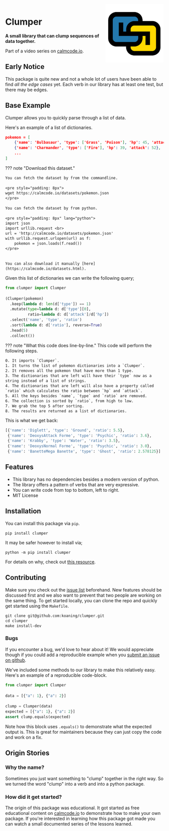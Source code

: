 <img src="logo.png" width=185 height=185 align="right">

# **Clumper**

**A small library that can clump sequences of data together.**

Part of a video series on [calmcode.io](https://calmcode.io).

## Early Notice

This package is quite new and not a whole lot of users have
been able to find *all the edge cases* yet. Each verb in our
library has at least one test, but there may be edges.

## Base Example

Clumper allows you to quickly parse through a list of data.

Here's an example of a list of dictionaries.

```json
pokemon = [
    {'name': 'Bulbasaur', 'type': ['Grass', 'Poison'], 'hp': 45, 'attack': 49},
    {'name': 'Charmander', 'type': ['Fire'], 'hp': 39, 'attack': 52},
    ...
]
```

??? note "Download this dataset."

    You can fetch the dataset by from the commandline.

    <pre style="padding: 8px">
    wget https://calmcode.io/datasets/pokemon.json
    </pre>

    You can fetch the dataset by from python.

    <pre style="padding: 8px" lang="python">
    import json
    import urllib.request <br>
    url = 'http://calmcode.io/datasets/pokemon.json'
    with urllib.request.urlopen(url) as f:
        pokemon = json.loads(f.read())
    </pre>


    You can also download it manually [here](https://calmcode.io/datasets.html).


Given this list of dictionaries we can write the following query;

```python
from clumper import Clumper

(Clumper(pokemon)
  .keep(lambda d: len(d['type']) == 1)
  .mutate(type=lambda d: d['type'][0],
          ratio=lambda d: d['attack']/d['hp'])
  .select('name', 'type', 'ratio')
  .sort(lambda d: d['ratio'], reverse=True)
  .head(5)
  .collect())
```

??? note "What this code does line-by-line."
    This code will perform the following steps.

    0. It imports `Clumper`.
    1. It turns the list of pokemon dictionaries into a `Clumper`.
    2. It removes all the pokemon that have more than 1 type.
    3. The dictionaries that are left will have their `type` now as a string instead of a list of strings.
    4. The dictionaries that are left will also have a property called `ratio` which calculates the ratio between `hp` and `attack`.
    5. All the keys besides `name`, `type` and `ratio` are removed.
    6. The collection is sorted by `ratio`, from high to low.
    7. We grab the top 5 after sorting.
    8. The results are returned as a list of dictionaries.

This is what we get back:

```python
[{'name': 'Diglett', 'type': 'Ground', 'ratio': 5.5},
 {'name': 'DeoxysAttack Forme', 'type': 'Psychic', 'ratio': 3.6},
 {'name': 'Krabby', 'type': 'Water', 'ratio': 3.5},
 {'name': 'DeoxysNormal Forme', 'type': 'Psychic', 'ratio': 3.0},
 {'name': 'BanetteMega Banette', 'type': 'Ghost', 'ratio': 2.578125}]
```

## Features

- This library has no dependencies besides a modern version of python.
- The library offers a pattern of verbs that are very expressive.
- You can write code from top to bottom, left to right.
- MIT License

## Installation

You can install this package via `pip`.

```
pip install clumper
```

It may be safer however to install via;

```
python -m pip install clumper
```

For details on why, check out [this resource](https://calmcode.io/virtualenv/intro.html).


## Contributing

Make sure you check out the [issue list](https://github.com/koaning/clumper/issues)
beforehand. New features should be discussed first and we also want to prevent
that two people are working on the same thing. To get started locally, you can clone
the repo and quickly get started using the `Makefile`.

```
git clone git@github.com:koaning/clumper.git
cd clumper
make install-dev
```

### Bugs

If you encounter a bug, we'd love to hear about it!
We would appreciate though if you could add a reproducible
example when you [submit an issue on github](https://github.com/koaning/clumper/issues/new/choose).

We've included some methods to our library to make this
relatively easy. Here's an example of a reproducible code-block.

```python
from clumper import Clumper

data = [{"a": 1}, {"a": 2}]

clump = Clumper(data)
expected = [{"a": 1}, {"a": 2}]
assert clump.equals(expected)
```

Note how this block uses `.equals()` to demonstrate
what the expected output is. This is great for maintainers
because they can just copy the code and work on a fix.

## Origin Stories

### Why the name?

Sometimes you just want something to "clump" together in the right way.
So we turned the word "clump" into a verb and into a python package.

### How did it get started?

The origin of this package was educational. It got
started as free educational content on [calmcode.io](https://calmcode.io)
to demonstrate how to make your own package. If you're interested in learning
how this package got made you can watch a small documented series of the
lessons learned.
